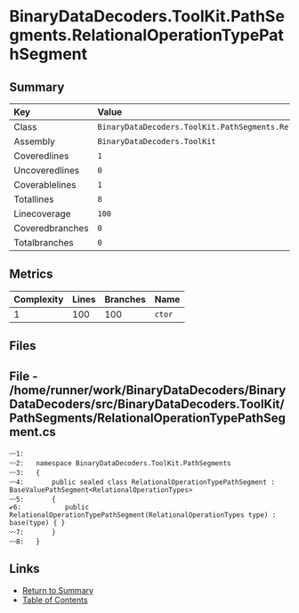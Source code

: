 ﻿# BinaryDataDecoders.ToolKit.PathSegments.RelationalOperationTypePathSegment

## Summary

| Key             | Value                                                                        |
| :-------------- | :--------------------------------------------------------------------------- |
| Class           | `BinaryDataDecoders.ToolKit.PathSegments.RelationalOperationTypePathSegment` |
| Assembly        | `BinaryDataDecoders.ToolKit`                                                 |
| Coveredlines    | `1`                                                                          |
| Uncoveredlines  | `0`                                                                          |
| Coverablelines  | `1`                                                                          |
| Totallines      | `8`                                                                          |
| Linecoverage    | `100`                                                                        |
| Coveredbranches | `0`                                                                          |
| Totalbranches   | `0`                                                                          |

## Metrics

| Complexity | Lines | Branches | Name    |
| :--------- | :---- | :------- | :------ |
| 1          | 100   | 100      | `ctor`  |

## Files

## File - /home/runner/work/BinaryDataDecoders/BinaryDataDecoders/src/BinaryDataDecoders.ToolKit/PathSegments/RelationalOperationTypePathSegment.cs

```CSharp
〰1:   
〰2:   namespace BinaryDataDecoders.ToolKit.PathSegments
〰3:   {
〰4:       public sealed class RelationalOperationTypePathSegment : BaseValuePathSegment<RelationalOperationTypes>
〰5:       {
✔6:           public RelationalOperationTypePathSegment(RelationalOperationTypes type) : base(type) { }
〰7:       }
〰8:   }
```

## Links

* [Return to Summary](Summary.md)
* [Table of Contents](../TOC.md)

